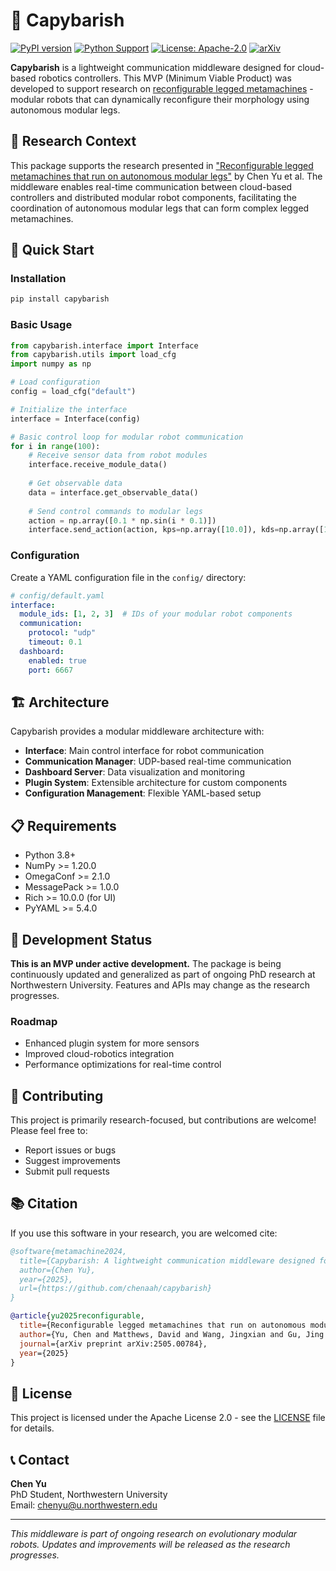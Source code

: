 # 🦫 Capybarish

[![PyPI version](https://badge.fury.io/py/capybarish.svg)](https://badge.fury.io/py/capybarish)
[![Python Support](https://img.shields.io/pypi/pyversions/capybarish.svg)](https://pypi.org/project/capybarish/)
[![License: Apache-2.0](https://img.shields.io/badge/License-Apache%202.0-blue.svg)](https://opensource.org/licenses/Apache-2.0)
[![arXiv](https://img.shields.io/badge/arXiv-2505.00784-b31b1b.svg)](https://arxiv.org/abs/2505.00784)

**Capybarish** is a lightweight communication middleware designed for cloud-based robotics controllers. This MVP (Minimum Viable Product) was developed to support research on [reconfigurable legged metamachines](https://arxiv.org/abs/2505.00784) - modular robots that can dynamically reconfigure their morphology using autonomous modular legs.

## 🔬 Research Context

This package supports the research presented in ["Reconfigurable legged metamachines that run on autonomous modular legs"](https://arxiv.org/abs/2505.00784) by Chen Yu et al. The middleware enables real-time communication between cloud-based controllers and distributed modular robot components, facilitating the coordination of autonomous modular legs that can form complex legged metamachines.

## 🚀 Quick Start

### Installation

```bash
pip install capybarish
```

### Basic Usage

```python
from capybarish.interface import Interface
from capybarish.utils import load_cfg
import numpy as np

# Load configuration
config = load_cfg("default")

# Initialize the interface
interface = Interface(config)

# Basic control loop for modular robot communication
for i in range(100):
    # Receive sensor data from robot modules
    interface.receive_module_data()
    
    # Get observable data
    data = interface.get_observable_data()
    
    # Send control commands to modular legs
    action = np.array([0.1 * np.sin(i * 0.1)])
    interface.send_action(action, kps=np.array([10.0]), kds=np.array([1.0]))
```

### Configuration

Create a YAML configuration file in the `config/` directory:

```yaml
# config/default.yaml
interface:
  module_ids: [1, 2, 3]  # IDs of your modular robot components
  communication:
    protocol: "udp"
    timeout: 0.1
  dashboard:
    enabled: true
    port: 6667
```

## 🏗️ Architecture

Capybarish provides a modular middleware architecture with:

- **Interface**: Main control interface for robot communication
- **Communication Manager**: UDP-based real-time communication
- **Dashboard Server**: Data visualization and monitoring
- **Plugin System**: Extensible architecture for custom components
- **Configuration Management**: Flexible YAML-based setup

## 📋 Requirements

- Python 3.8+
- NumPy >= 1.20.0
- OmegaConf >= 2.1.0
- MessagePack >= 1.0.0
- Rich >= 10.0.0 (for UI)
- PyYAML >= 5.4.0

## 🔧 Development Status

**This is an MVP under active development.** The package is being continuously updated and generalized as part of ongoing PhD research at Northwestern University. Features and APIs may change as the research progresses.

### Roadmap
- Enhanced plugin system for more sensors
- Improved cloud-robotics integration
- Performance optimizations for real-time control

## 🤝 Contributing

This project is primarily research-focused, but contributions are welcome! Please feel free to:

- Report issues or bugs
- Suggest improvements
- Submit pull requests

## 📚 Citation

If you use this software in your research, you are welcomed cite:

```bibtex
@software{metamachine2024,
  title={Capybarish: A lightweight communication middleware designed for cloud-based robotics controllers},
  author={Chen Yu},
  year={2025},
  url={https://github.com/chenaah/capybarish}
}
```

```bibtex
@article{yu2025reconfigurable,
  title={Reconfigurable legged metamachines that run on autonomous modular legs},
  author={Yu, Chen and Matthews, David and Wang, Jingxian and Gu, Jing and Blackiston, Douglas and Rubenstein, Michael and Kriegman, Sam},
  journal={arXiv preprint arXiv:2505.00784},
  year={2025}
}
```

## 📄 License

This project is licensed under the Apache License 2.0 - see the [LICENSE](LICENSE) file for details.

## 📞 Contact

**Chen Yu**  
PhD Student, Northwestern University  
Email: chenyu@u.northwestern.edu

---

*This middleware is part of ongoing research on evolutionary modular robots. Updates and improvements will be released as the research progresses.*